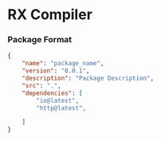 # RX Compiler


### Package Format

```json
{
    "name": "package_name",
    "version": "0.0.1",
    "description": "Package Description",
    "src": ".", 
    "dependencies": [
        "io@latest",
        "http@latest",

    ]
}
```


